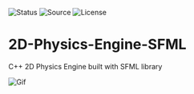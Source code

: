 ![Status](https://badgen.net/badge/Status/Development/red?icon=github)
![Source](https://badgen.net/badge/Tool/SFML/yellow)
![License](https://badgen.net/badge/license/MIT/green)

# 2D-Physics-Engine-SFML
C++ 2D Physics Engine built with SFML library

![Gif](https://github.com/Parven05/2D-Physics-Engine-SFML/assets/101796812/d255d697-4107-4447-93f6-2c0c0b4c23df)
